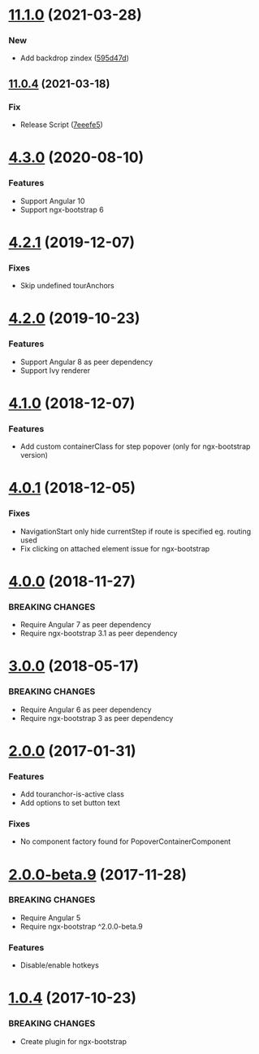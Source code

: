 # [11.1.0](https://github.com/alvaro-octal/ngx-tour-ngx-bootstrap/compare/v11.0.4...v11.1.0) (2021-03-28)


### New

* Add backdrop zindex ([595d47d](https://github.com/alvaro-octal/ngx-tour-ngx-bootstrap/commit/595d47de766e9464bf6d1ae29de63059e31ab0af))

## [11.0.4](https://github.com/alvaro-octal/ngx-tour-ngx-bootstrap/compare/v11.0.3...v11.0.4) (2021-03-18)


### Fix

* Release Script ([7eeefe5](https://github.com/alvaro-octal/ngx-tour-ngx-bootstrap/commit/7eeefe5e94d2cd9f07d0ba60c2b7748462c9857b))

<a name="4.3.0"></a>

# [4.3.0](https://github.com/isaacplmann/ngx-tour) (2020-08-10)

### Features

- Support Angular 10
- Support ngx-bootstrap 6

<a name="4.2.1"></a>

# [4.2.1](https://github.com/isaacplmann/ngx-tour) (2019-12-07)

### Fixes

- Skip undefined tourAnchors

<a name="4.2.0"></a>

# [4.2.0](https://github.com/isaacplmann/ngx-tour) (2019-10-23)

### Features

- Support Angular 8 as peer dependency
- Support Ivy renderer

<a name="4.1.0"></a>

# [4.1.0](https://github.com/isaacplmann/ngx-tour) (2018-12-07)

### Features

- Add custom containerClass for step popover (only for ngx-bootstrap version)

<a name="4.0.1"></a>

# [4.0.1](https://github.com/isaacplmann/ngx-tour) (2018-12-05)

### Fixes

- NavigationStart only hide currentStep if route is specified eg. routing used
- Fix clicking on attached element issue for ngx-bootstrap

<a name="4.0.0"></a>

# [4.0.0](https://github.com/isaacplmann/ngx-tour) (2018-11-27)

### BREAKING CHANGES

- Require Angular 7 as peer dependency
- Require ngx-bootstrap 3.1 as peer dependency

<a name="3.0.0"></a>

# [3.0.0](https://github.com/isaacplmann/ngx-tour) (2018-05-17)

### BREAKING CHANGES

- Require Angular 6 as peer dependency
- Require ngx-bootstrap 3 as peer dependency

<a name="2.0.0"></a>

# [2.0.0](https://github.com/isaacplmann/ngx-tour) (2017-01-31)

### Features

- Add touranchor-is-active class
- Add options to set button text

### Fixes

- No component factory found for PopoverContainerComponent

<a name="2.0.0-beta.9"></a>

# [2.0.0-beta.9](https://github.com/isaacplmann/ngx-tour) (2017-11-28)

### BREAKING CHANGES

- Require Angular 5
- Require ngx-bootstrap ^2.0.0-beta.9

### Features

- Disable/enable hotkeys

<a name="1.0.4"></a>

# [1.0.4](https://github.com/isaacplmann/ngx-tour) (2017-10-23)

### BREAKING CHANGES

- Create plugin for ngx-bootstrap
